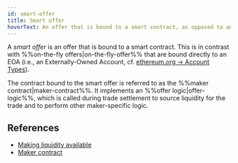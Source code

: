 ```yaml
---
id: smart-offer
title: Smart offer
hoverText: An offer that is bound to a smart contract, as opposed to an on-the-fly offer.
---
```


A _smart offer_ is an offer that is bound to a smart contract. This is in contrast with %%on-the-fly offers|on-the-fly-offer%% that are bound directly to an EOA (i.e., an Externally-Owned Account, cf. [ethereum.org -> Account Types](https://ethereum.org/en/developers/docs/accounts/#types-of-account)).

The contract bound to the smart offer is referred to as the %%maker contract|maker-contract%%. It implements an %%offer logic|offer-logic%%, which is called during trade settlement to source liquidity for the trade and to perform other maker-specific logic.


## References
* [Making liquidity available](../contracts/background/offer-maker.md)
* [Maker contract](../contracts/technical-references/taking-and-making-offers/reactive-offer/maker-contract.md)

